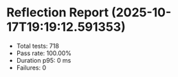 # Reflection Report (2025-10-17T19:19:12.591353)

- Total tests: 718
- Pass rate: 100.00%
- Duration p95: 0 ms
- Failures: 0

